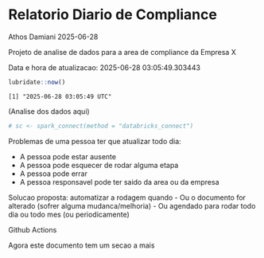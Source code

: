 # Relatorio Diario de Compliance
Athos Damiani
2025-06-28

Projeto de analise de dados para a area de compliance da Empresa X

Data e hora de atualizacao: 2025-06-28 03:05:49.303443

``` r
lubridate::now()
```

    [1] "2025-06-28 03:05:49 UTC"

(Analise dos dados aqui)

``` r
# sc <- spark_connect(method = "databricks_connect")
```

Problemas de uma pessoa ter que atualizar todo dia:

-   A pessoa pode estar ausente
-   A pessoa pode esquecer de rodar alguma etapa
-   A pessoa pode errar
-   A pessoa responsavel pode ter saido da area ou da empresa

Solucao proposta: automatizar a rodagem quando - Ou o documento for
alterado (sofrer alguma mudanca/melhoria) - Ou agendado para rodar todo
dia ou todo mes (ou periodicamente)

Github Actions

Agora este documento tem um secao a mais
